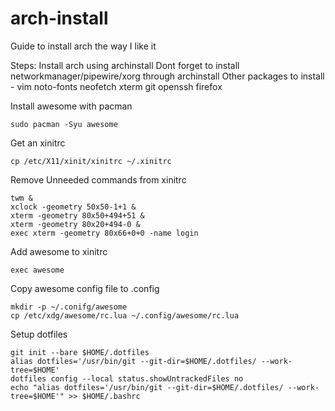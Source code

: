 # arch-install
Guide to install arch the way I like it

Steps:
Install arch using archinstall 
  Dont forget to install networkmanager/pipewire/xorg through archinstall
  Other packages to install - vim noto-fonts neofetch xterm git openssh firefox

Install awesome with pacman
```
sudo pacman -Syu awesome
```

Get an xinitrc
```
cp /etc/X11/xinit/xinitrc ~/.xinitrc
```

Remove Unneeded commands from xinitrc
```
twm &
xclock -geometry 50x50-1+1 &
xterm -geometry 80x50+494+51 &
xterm -geometry 80x20+494-0 &
exec xterm -geometry 80x66+0+0 -name login
```

Add awesome to xinitrc
```
exec awesome
```

Copy awesome config file to .config
```
mkdir -p ~/.conifg/awesome
cp /etc/xdg/awesome/rc.lua ~/.config/awesome/rc.lua
```

Setup dotfiles 
```
git init --bare $HOME/.dotfiles
alias dotfiles='/usr/bin/git --git-dir=$HOME/.dotfiles/ --work-tree=$HOME'
dotfiles config --local status.showUntrackedFiles no
echo "alias dotfiles='/usr/bin/git --git-dir=$HOME/.dotfiles/ --work-tree=$HOME'" >> $HOME/.bashrc
```
